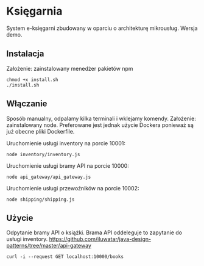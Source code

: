 # Księgarnia

System e-księgarni zbudowany w oparciu o architekturę mikrousług. 
Wersja demo.

## Instalacja
Założenie: zainstalowany menedżer pakietów npm 
```
chmod +x install.sh
./install.sh
```

## Włączanie
Sposób manualny, odpalamy kilka terminali i wklejamy komendy. Założenie: zainstalowany node. Preferowane jest jednak użycie Dockera ponieważ są już obecne pliki Dockerfile.

Uruchomienie usługi inventory na porcie 10001:
```
node inventory/inventory.js
```
Uruchomienie usługi bramy API na porcie 10000:
```
node api_gateway/api_gateway.js
```
Uruchomienie usługi przewoźników na porcie 10002:
```
node shipping/shipping.js
```

## Użycie
Odpytanie bramy API o książki. Brama API oddeleguje to zapytanie do usługi inventory.
https://github.com/iluwatar/java-design-patterns/tree/master/api-gateway
```
curl -i --request GET localhost:10000/books
```



